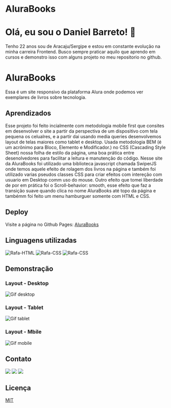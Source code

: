 # AluraBooks


# Olá, eu sou o Daniel Barreto! 👋

Tenho 22 anos sou de Aracaju/Sergipe e estou em constante evolução na minha carreira Frontend. Busco sempre praticar aquilo que aprendo em cursos e demonstro isso com alguns projeto no meu repositorio no github.

# AluraBooks

Essa é um site responsivo da plataforma Alura onde podemos ver exemplares de livros sobre tecnologia.

## Aprendizados

Esse projeto foi feito incialmente com metodologia mobile first que consites em desenvolver o site a partir da perspectiva de um dispositivo com tela pequena os celualres, e a partir dai usando media queries desenvolvemos layout de telas maiores como tablet e desktop.  Usada metodologia BEM (é um acrônimo para Bloco, Elemento e Modificador.) no CSS (Cascading Style Sheet) nossa folha de estilo da página, uma boa prática entre desenolvedores para facilitar a leitura e manutenção do código.
Nesse site da AluraBooks foi utilizado uma biblioteca javascript chamada SwiperJS onde temos aquele efeito de rolagem dos livros na página e também foi utilizado varias pseudos classes CSS para criar efeitos com intereção com usuario em Desktop comm uso do mouse. Outro efeito que tomei liberdade de por em prática foi o Scroll-behavior: smooth, esse efeito que faz a transição suave quando clica no nome AluraBooks até topo da página e tambémm foi feito um menu hamburguer somente com HTML e CSS.

## Deploy

 Visite a página no Github Pages: [AluraBooks](https://danielbarret0.github.io/AluraBooks/)

## Linguagens utilizadas
  <div>
  <img alt="Rafa-HTML" src="https://img.shields.io/badge/HTML5-E34F26?style=for-the-badge&logo=html5&logoColor=white"> 
  <img alt="Rafa-CSS"  src="https://img.shields.io/badge/CSS3-1572B6?style=for-the-badge&logo=css3&logoColor=white">
  <img alt="Rafa-CSS"  src="https://img.shields.io/badge/JavaScript-F7DF1E?style=for-the-badge&logo=javascript&logoColor=black">
  </div>
  
## Demonstração

### Layout - Desktop
![Gif desktop](https://github.com/DanielBarret0/AluraBooks/blob/main/assets/gif/Desktop-AluraBooks.gif)

### Layout - Tablet
![Gif tablet](https://github.com/DanielBarret0/AluraBooks/blob/main/assets/gif/Tablet-AluraBooks.gif)

### Layout - Mbile
![Gif mobile](https://github.com/DanielBarret0/AluraBooks/blob/main/assets/gif/Mobile-AluraBooks.gif)

## Contato

 
 <p align="left">
  <a href="mailto:josedanielbarreto@gmail.com" alt="Gmail" target="_blank">
  <img src="https://img.shields.io/badge/-Gmail-FF0000?style=flat-square&labelColor=FF0000&logo=gmail&logoColor=white&link=mailto:josedanielbarreto@gmail.com"/ target="_blank"></a>

  <a href="https://www.linkedin.com/in/daniel-barreto-1b763216a/" alt="Linkedin" target="_blank">
  <img src="https://img.shields.io/badge/-Linkedin-0e76a8?style=flat-square&logo=Linkedin&logoColor=white&link=https://www.linkedin.com/in/daniel-barreto-1b763216a/" / target="_blank"></a>

  <a href="https://www.instagram.com/daniel.barret0/" alt="Instagram" target="_blank">
  <img src="https://img.shields.io/badge/-Instagram-DF0174?style=flat-square&labelColor=DF0174&logo=instagram&logoColor=white&link=https://www.instagram.com/daniel.barret0/"/ target="_blank"></a>
</p>  



## Licença

[MIT](https://choosealicense.com/licenses/mit/)

